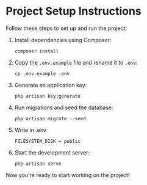 # Project Setup Instructions

Follow these steps to set up and run the project:

1. Install dependencies using Composer:
    ```
    composer install
    ```

2. Copy the `.env.example` file and rename it to `.env`:
    ```
    cp .env.example .env
    ```

3. Generate an application key:
    ```
    php artisan key:generate
    ```

4. Run migrations and seed the database:
    ```
    php artisan migrate --seed
    ```
5. Write in .env
    ```
    FILESYSTEM_DISK = public
    ```

6. Start the development server:
    ```
    php artisan serve
    ```

Now you're ready to start working on the project!
